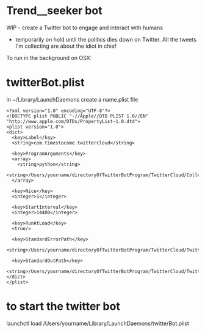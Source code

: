 # Trend__seeker bot
WIP - create a Twitter bot to engage and interact with humans

* temporarily on hold until the politics dies down on Twitter. All the tweets I'm collecting are about the idiot in chief


To run in the background on OSX:

# twitterBot.plist
in ~/Library/LaunchDaemons create a name.plist file
    
    <?xml version="1.0" encoding="UTF-8"?>
    <!DOCTYPE plist PUBLIC "-//Apple//DTD PLIST 1.0//EN" "http://www.apple.com/DTDs/PropertyList-1.0.dtd">
    <plist version="1.0">
    <dict>
      <key>Label</key>
      <string>com.timestocome.twittercloud</string>

      <key>ProgramArguments</key>
      <array>
        <string>python</string>
        <string>/Users/yourname/directoryOfTwitterBotProgram/TwitterCloud/CollectAndProcessTweets.py</string>
      </array>

      <key>Nice</key>
      <integer>1</integer>

      <key>StartInterval</key>
      <integer>14400</integer>
  
      <key>RunAtLoad</key>
      <true/>

      <key>StandardErrorPath</key>
      <string>/Users/yourname/directoryOfTwitterBotProgram/TwitterCloud/TwitterBot.err</string>

      <key>StandardOutPath</key>
      <string>/Users/yourname/directoryOfTwitterBotProgram/TwitterCloud/TwitterBot.out</string>
    </dict>
    </plist>


# to start the twitter bot
launchctl load /Users/yourname/Library/LaunchDaemons/twitterBot.plist

